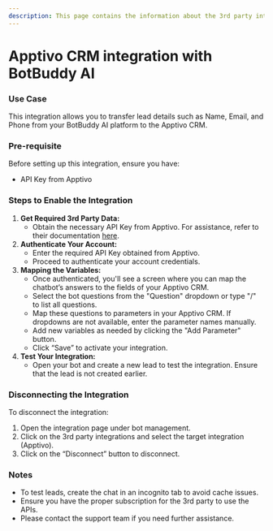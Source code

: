 ```yaml
---
description: This page contains the information about the 3rd party integrations.
---
```


# Apptivo CRM integration with BotBuddy AI

### Use Case

This integration allows you to transfer lead details such as Name, Email, and Phone from your BotBuddy AI platform to the Apptivo CRM.

### Pre-requisite

Before setting up this integration, ensure you have:

* API Key from Apptivo

### Steps to Enable the Integration

1. **Get Required 3rd Party Data:**
   * Obtain the necessary API Key from Apptivo. For assistance, refer to their documentation [here](https://www.apptivo.com/developer-api/getting-started/).
2. **Authenticate Your Account:**
   * Enter the required API Key obtained from Apptivo.
   * Proceed to authenticate your account credentials.
3. **Mapping the Variables:**
   * Once authenticated, you'll see a screen where you can map the chatbot’s answers to the fields of your Apptivo CRM.
   * Select the bot questions from the "Question" dropdown or type "/" to list all questions.
   * Map these questions to parameters in your Apptivo CRM. If dropdowns are not available, enter the parameter names manually.
   * Add new variables as needed by clicking the "Add Parameter" button.
   * Click “Save” to activate your integration.
4. **Test Your Integration:**
   * Open your bot and create a new lead to test the integration. Ensure that the lead is not created earlier.

### Disconnecting the Integration

To disconnect the integration:

1. Open the integration page under bot management.
2. Click on the 3rd party integrations and select the target integration (Apptivo).
3. Click on the “Disconnect” button to disconnect.

### Notes

* To test leads, create the chat in an incognito tab to avoid cache issues.
* Ensure you have the proper subscription for the 3rd party to use the APIs.
* Please contact the support team if you need further assistance.
